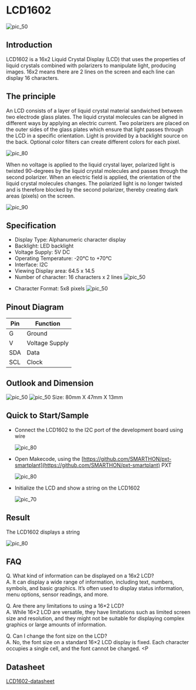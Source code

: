 # LCD1602

![pic_50](images/LCD1602_0.jpg)


## Introduction

LCD1602 is a 16x2 Liquid Crystal Display (LCD) that uses the properties of liquid crystals combined with polarizers to manipulate light, producing images. 16x2 means there are 2 lines on the screen and each line can display 16 characters. <P>


## The principle

An LCD consists of a layer of liquid crystal material sandwiched between two electrode glass plates. The liquid crystal molecules can be aligned in different ways by applying an electric current. Two polarizers are placed on the outer sides of the glass plates which ensure that light passes through the LCD in a specific orientation. Light is provided by a backlight source on the back. Optional color filters can create different colors for each pixel. <P>
![pic_80](images/LCD1602_1.png) <P>

When no voltage is applied to the liquid crystal layer, polarized light is twisted 90-degrees by the liquid crystal molecules and passes through the second polarizer. When an electric field is applied, the orientation of the liquid crystal molecules changes. The polarized light is no longer twisted and is therefore blocked by the second polarizer, thereby creating dark areas (pixels) on the screen. <P>
![pic_90](images/LCD1602_2.png) <P>


## Specification

* Display Type: Alphanumeric character display
* Backlight: LED backlight
* Voltage Supply: 5V DC
* Operating Temperature: -20°C to +70°C
* Interface: I2C
* Viewing Display area: 64.5 x 14.5
* Number of character: 16 characters x 2 lines
![pic_50](images/LCD1602_3.jpg) <P>
* Character Format: 5x8 pixels
![pic_50](images/LCD1602_4.png) <P>


## Pinout Diagram

|Pin|Function|
|--|--|
|G|Ground|
|V|Voltage Supply|
|SDA|Data|
|SCL|Clock|


## Outlook and Dimension

![pic_50](images/LCD1602_5.jpg)
![pic_50](images/LCD1602_6.jpg)
Size: 80mm X 47mm X 13mm


## Quick to Start/Sample

* Connect the LCD1602 to the I2C port of the development board using wire <P>
![pic_80](images/LCD1602_7.png) <P>

* Open Makecode, using the [https://github.com/SMARTHON/pxt-smartplant](https://github.com/SMARTHON/pxt-smartplant) PXT <P>
![pic_80](images/LCD1602_8.png) <P>

* Initialize the LCD and show a string on the LCD1602 <P>
![pic_70](images/LCD1602_9.png) <P>


## Result

The LCD1602 displays a string <P>
![pic_80](images/LCD1602_10.jpg) <P>


## FAQ

Q. What kind of information can be displayed on a 16x2 LCD? <BR>
A. It can display a wide range of information, including text, numbers, symbols, and basic graphics. It’s often used to display status information, menu options, sensor readings, and more. <P>

Q. Are there any limitations to using a 16×2 LCD? <BR>
A. While 16×2 LCD are versatile, they have limitations such as limited screen size and resolution, and they might not be suitable for displaying complex graphics or large amounts of information. <P>


Q. Can I change the font size on the LCD? <BR>
A. No, the font size on a standard 16×2 LCD display is fixed. Each character occupies a single cell, and the font cannot be changed. <P


## Datasheet

[LCD1602-datasheet](https://hades.mech.northwestern.edu/images/f/f7/LCD16x2_HJ1602A.pdf)
